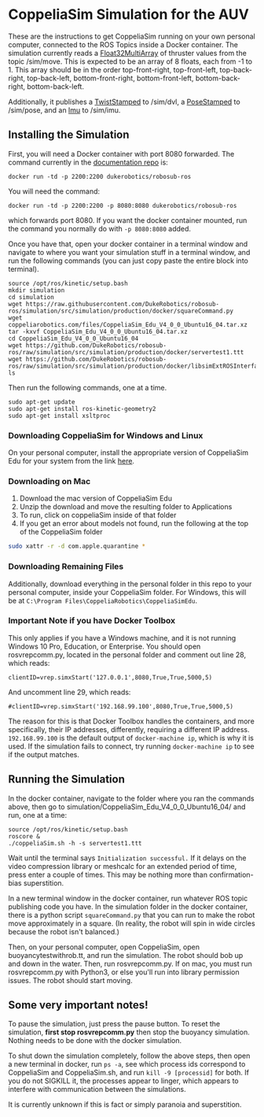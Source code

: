 # CoppeliaSim Simulation for the AUV

These are the instructions to get CoppeliaSim running on your own personal computer, connected to the ROS Topics inside a Docker container. The simulation currently reads a [Float32MultiArray](http://docs.ros.org/melodic/api/std_msgs/html/msg/Float32MultiArray.html) of thruster values from the topic /sim/move. This is expected to be an array of 8 floats, each from -1 to 1. This array should be in the order top-front-right, top-front-left, top-back-right, top-back-left, bottom-front-right, bottom-front-left, bottom-back-right, bottom-back-left.

Additionally, it publishes a [TwistStamped](http://docs.ros.org/melodic/api/geometry_msgs/html/msg/TwistStamped.html) to /sim/dvl, a [PoseStamped](http://docs.ros.org/melodic/api/geometry_msgs/html/msg/PoseStamped.html) to /sim/pose, and an [Imu](http://docs.ros.org/melodic/api/sensor_msgs/html/msg/Imu.html) to /sim/imu.

## Installing the Simulation

First, you will need a Docker container with port 8080 forwarded. The command currently in the [documentation repo](https://github.com/DukeRobotics/documentation/tree/master/docker) is:

`docker run -td -p 2200:2200 dukerobotics/robosub-ros`

You will need the command:

`docker run -td -p 2200:2200 -p 8080:8080 dukerobotics/robosub-ros`

which forwards port 8080. If you want the docker container mounted, run the command you normally do with `-p 8080:8080` added.

Once you have that, open your docker container in a terminal window and navigate to where you want your simulation stuff in a terminal window, and run the following commands (you can just copy paste the entire block into terminal).

```
source /opt/ros/kinetic/setup.bash
mkdir simulation
cd simulation
wget https://raw.githubusercontent.com/DukeRobotics/robosub-ros/simulation/src/simulation/production/docker/squareCommand.py
wget coppeliarobotics.com/files/CoppeliaSim_Edu_V4_0_0_Ubuntu16_04.tar.xz
tar -kxvf CoppeliaSim_Edu_V4_0_0_Ubuntu16_04.tar.xz
cd CoppeliaSim_Edu_V4_0_0_Ubuntu16_04
wget https://github.com/DukeRobotics/robosub-ros/raw/simulation/src/simulation/production/docker/servertest1.ttt
wget https://github.com/DukeRobotics/robosub-ros/raw/simulation/src/simulation/production/docker/libsimExtROSInterface.so
ls
```

Then run the following commands, one at a time.

```
sudo apt-get update
sudo apt-get install ros-kinetic-geometry2
sudo apt-get install xsltproc
```

### Downloading CoppeliaSim for Windows and Linux

On your personal computer, install the appropriate version of CoppeliaSim Edu for your system from the link [here](http://coppeliarobotics.com/downloads). 

### Downloading on Mac
1. Download the mac version of CoppeliaSim Edu
2. Unzip the download and move the resulting folder to Applications
3. To run, click on coppeliaSim inside of that folder
4. If you get an error about models not found, run the following at the top of the CoppeliaSim folder
```bash
sudo xattr -r -d com.apple.quarantine *
```

### Downloading Remaining Files

Additionally, download everything in the personal folder in this repo to your personal computer, inside your CoppeliaSim folder. For Windows, this will be at `C:\Program Files\CoppeliaRobotics\CoppeliaSimEdu`.

### Important Note if you have Docker Toolbox

This only applies if you have a Windows machine, and it is not running Windows 10 Pro, Education, or Enterprise. You should open rosvrepcomm.py, located in the personal folder and comment out line 28, which reads:

```
clientID=vrep.simxStart('127.0.0.1',8080,True,True,5000,5)
```

And uncomment line 29, which reads:

```
#clientID=vrep.simxStart('192.168.99.100',8080,True,True,5000,5)
```

The reason for this is that Docker Toolbox handles the containers, and more specifically, their IP addresses, differently, requiring a different IP address. `192.168.99.100` is the default output of `docker-machine ip`, which is why it is used. If the simulation fails to connect, try running `docker-machine ip` to see if the output matches.


## Running the Simulation

In the docker container, navigate to the folder where you ran the commands above, then go to simulation/CoppeliaSim_Edu_V4_0_0_Ubuntu16_04/ and run, one at a time:

```
source /opt/ros/kinetic/setup.bash
roscore &
./coppeliaSim.sh -h -s servertest1.ttt
```

Wait until the terminal says `Initialization successful.` If it delays on the video compression library or meshcalc for an extended period of time, press enter a couple of times. This may be nothing more than confirmation-bias superstition.

In a new terminal window in the docker container, run whatever ROS topic publishing code you have. In the simulation folder in the docker container, there is a python script `squareCommand.py` that you can run to make the robot move approximately in a square. (In reality, the robot will spin in wide circles because the robot isn't balanced.)

Then, on your personal computer, open CoppeliaSim, open buoyancytestwithrob.tt, and run the simulation. The robot should bob up and down in the water. Then, run rosvrepcomm.py. If on mac, you must run rosvrepcomm.py with Python3, or else you'll run into library permission issues. The robot should start moving.

## Some very important notes!

To pause the simulation, just press the pause button. To reset the simulation, **first stop rosvrepcomm.py** then stop the buoyancy simulation. Nothing needs to be done with the docker simulation.

To shut down the simulation completely, follow the above steps, then open a new terminal in docker, run `ps -a`, see which process ids correspond to CoppeliaSim and CoppeliaSim.sh, and run `kill -9 [processid]` for both. If you do not SIGKILL it, the processes appear to linger, which appears to interfere with communication between the simulations.

It is currently unknown if this is fact or simply paranoia and superstition.
